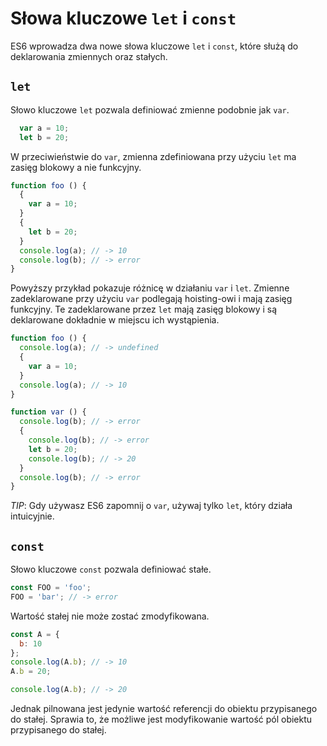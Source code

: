 # Słowa kluczowe `let` i `const`

ES6 wprowadza dwa nowe słowa kluczowe `let` i `const`, które służą do deklarowania zmiennych oraz stałych.

## `let`

Słowo kluczowe `let` pozwala definiować zmienne podobnie jak `var`.

```js
  var a = 10;
  let b = 20;
```

W przeciwieństwie do `var`, zmienna zdefiniowana przy użyciu `let` ma zasięg blokowy a nie funkcyjny.

```js
function foo () {
  {
    var a = 10;
  }
  {
    let b = 20;
  }
  console.log(a); // -> 10
  console.log(b); // -> error
}
```

Powyższy przykład pokazuje różnicę w działaniu `var` i `let`. Zmienne zadeklarowane przy użyciu `var` podlegają hoisting-owi i mają zasięg funkcyjny. Te zadeklarowane przez `let` mają zasięg blokowy i są deklarowane dokładnie w miejscu ich wystąpienia.

```js
function foo () {
  console.log(a); // -> undefined
  {
    var a = 10;
  }
  console.log(a); // -> 10
}

function var () {
  console.log(b); // -> error
  {
    console.log(b); // -> error
    let b = 20;
    console.log(b); // -> 20
  }
  console.log(b); // -> error
}
```

_TIP_: Gdy używasz ES6 zapomnij o `var`, używaj tylko `let`, który działa intuicyjnie.

## `const`

Słowo kluczowe `const` pozwala definiować stałe.

```js
const FOO = 'foo';
FOO = 'bar'; // -> error
```

Wartość stałej nie może zostać zmodyfikowana.

```js
const A = {
  b: 10
};
console.log(A.b); // -> 10
A.b = 20;

console.log(A.b); // -> 20
```

Jednak pilnowana jest jedynie wartość referencji do obiektu przypisanego do stałej. Sprawia to, że możliwe jest modyfikowanie wartość pól obiektu przypisanego do stałej.

